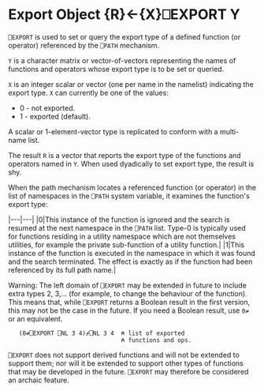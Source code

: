 <!-- Hidden search keywords -->
<div style="display: none;">
  ⎕EXPORT EXPORT
</div>






<h1 class="heading"><span class="name">Export Object</span> <span class="command">{R}←{X}⎕EXPORT Y</span></h1>



`⎕EXPORT` is used to set or query the export type of a defined function (or operator) referenced by the `⎕PATH` mechanism.


`Y` is a character matrix or vector-of-vectors representing the names of functions and operators whose export type is to be set or queried.


`X` is an integer scalar or vector (one per name in the namelist) indicating the export type.  `X` can currently be one of the values:

- 0 - not exported.
- 1 - exported (default).


A scalar or 1-element-vector type is replicated to conform with a multi-name list.


The result `R` is a vector that reports the export type of the functions and operators named in `Y`.  When used dyadically to set export type, the result is shy.




When the path mechanism locates a referenced function (or operator) in the list of namespaces in the `⎕PATH` system variable, it examines the function's export type:


|---|---|
|0|This instance of the function is ignored and the search is resumed at the next namespace in the `⎕PATH` list.  Type-0 is typically used for functions residing in a utility namespace which are not themselves utilities, for example the private sub-function of a utility function.|
|1|This instance of the function is executed in the namespace in which it was found and the search terminated.  The effect is exactly as if the function had been referenced by its full path name.|




Warning: The left domain of `⎕EXPORT` may be extended in future to include extra types 2, 3,... (for example, to change the behaviour of the function).  This means that, while `⎕EXPORT` returns a Boolean result in the first version, this may not be the case in the future.  If you need a Boolean result, use `0≠` or an equivalent.
```apl
   (0≠⎕EXPORT ⎕NL 3 4)⌿⎕NL 3 4  ⍝ list of exported
                                ⍝ functions and ops.
```



`⎕EXPORT` does not support derived functions and will not be extended to support them; nor will it be extended to support other types of functions that may be developed in the future. `⎕EXPORT` may therefore be considered an archaic feature.


